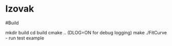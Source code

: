# Izovak

#Build

mkdir build
cd build
cmake .. (DLOG=ON for debug logging)
make
./FitCurve - run test example
